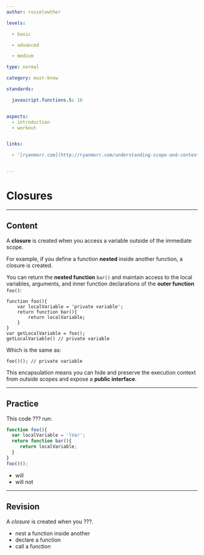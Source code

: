 ```yaml
---
author: rosielowther

levels:

  - basic

  - advanced

  - medium

type: normal

category: must-know

standards:

  javascript.functions.5: 10


aspects:
  - introduction
  - workout


links:

  - '[ryanmorr.com](http://ryanmorr.com/understanding-scope-and-context-in-javascript/){website}'


---
```


# Closures

---
## Content

A **closure** is created when you access a  variable outside of the immediate scope. 

For example, if you define a function **nested** inside another function, a closure is created. 

You can return the **nested function** `bar()` and maintain access to the local variables, arguments, and inner function declarations of the **outer function** `foo()`:

```
function foo(){
    var localVariable = 'private variable';
    return function bar(){
        return localVariable;
    }
}
var getLocalVariable = foo();
getLocalVariable() // private variable
```
Which is the same as:
```
foo()(); // private variable
```
This encapsulation means you can hide and preserve the execution context from outside scopes and expose a **public interface**.

---
## Practice

This code ??? run:
```javascript
function foo(){
  var localVariable = 'lVar';
  return function bar(){
     return localVariable;
  }
}
foo()();
```    

* will
* will not

---
## Revision

A *closure* is created when you ???.


* nest a function inside another
* declare a function
* call a function

 
